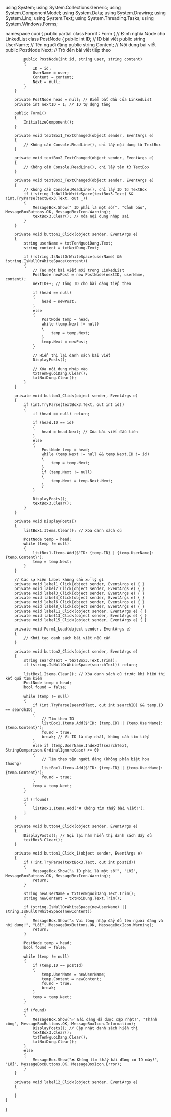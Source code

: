 using System;
using System.Collections.Generic;
using System.ComponentModel;
using System.Data;
using System.Drawing;
using System.Linq;
using System.Text;
using System.Threading.Tasks;
using System.Windows.Forms;

namespace cuoi
{
    public partial class Form1 : Form
    {
        // Định nghĩa Node cho LinkedList
        class PostNode
        {
            public int ID; // ID bài viết
            public string UserName; // Tên người đăng
            public string Content; // Nội dung bài viết
            public PostNode Next; // Trỏ đến bài viết tiếp theo

            public PostNode(int id, string user, string content)
            {
                ID = id;
                UserName = user;
                Content = content;
                Next = null;
            }
        }

        private PostNode head = null; // Điểm bắt đầu của LinkedList
        private int nextID = 1; // ID tự động tăng

        public Form1()
        {
            InitializeComponent();
        }

        private void textBox1_TextChanged(object sender, EventArgs e)
        {
            // Không cần Console.ReadLine(), chỉ lấy nội dung từ TextBox
        }

        private void textBox2_TextChanged(object sender, EventArgs e)
        {
            // Không cần Console.ReadLine(), chỉ lấy tên từ TextBox
        }

        private void textBox3_TextChanged(object sender, EventArgs e)
        {
            // Không cần Console.ReadLine(), chỉ lấy ID từ TextBox
            if (!string.IsNullOrWhiteSpace(textBox3.Text) && !int.TryParse(textBox3.Text, out _))
            {
                MessageBox.Show(" ID phải là một số!", "Cảnh báo", MessageBoxButtons.OK, MessageBoxIcon.Warning);
                textBox3.Clear(); // Xóa nội dung nhập sai
            }
        }

        private void button1_Click(object sender, EventArgs e)
        {
            string userName = txtTenNguoiDang.Text;
            string content = txtNoiDung.Text;

            if (!string.IsNullOrWhiteSpace(userName) && !string.IsNullOrWhiteSpace(content))
            {
                // Tạo một bài viết mới trong LinkedList
                PostNode newPost = new PostNode(nextID, userName, content);
                nextID++; // Tăng ID cho bài đăng tiếp theo

                if (head == null)
                {
                    head = newPost;
                }
                else
                {
                    PostNode temp = head;
                    while (temp.Next != null)
                    {
                        temp = temp.Next;
                    }
                    temp.Next = newPost;
                }

                // Hiển thị lại danh sách bài viết
                DisplayPosts();

                // Xóa nội dung nhập vào
                txtTenNguoiDang.Clear();
                txtNoiDung.Clear();
            }
        }

        private void button3_Click(object sender, EventArgs e)
        {
            if (int.TryParse(textBox3.Text, out int id))
            {
                if (head == null) return;

                if (head.ID == id)
                {
                    head = head.Next; // Xóa bài viết đầu tiên
                }
                else
                {
                    PostNode temp = head;
                    while (temp.Next != null && temp.Next.ID != id)
                    {
                        temp = temp.Next;
                    }
                    if (temp.Next != null)
                    {
                        temp.Next = temp.Next.Next;
                    }
                }

                DisplayPosts();
                textBox3.Clear();
            }
        }

        private void DisplayPosts()
        {
            listBox1.Items.Clear(); // Xóa danh sách cũ

            PostNode temp = head;
            while (temp != null)
            {
                listBox1.Items.Add($"ID: {temp.ID} | {temp.UserName}: {temp.Content}");
                temp = temp.Next;
            }
        }

        // Các sự kiện Label không cần xử lý gì
        private void label1_Click(object sender, EventArgs e) { }
        private void label2_Click(object sender, EventArgs e) { }
        private void label3_Click(object sender, EventArgs e) { }
        private void label4_Click(object sender, EventArgs e) { }
        private void label6_Click(object sender, EventArgs e) { }
        private void label8_Click(object sender, EventArgs e) { }
        private void label11_Click(object sender, EventArgs e) { }
        private void label13_Click(object sender, EventArgs e) { }
        private void label15_Click(object sender, EventArgs e) { }

        private void Form1_Load(object sender, EventArgs e)
        {
            // Khởi tạo danh sách bài viết nếu cần
        }

        private void button2_Click(object sender, EventArgs e)
        {
            string searchText = textBox3.Text.Trim();
            if (string.IsNullOrWhiteSpace(searchText)) return;

            listBox1.Items.Clear(); // Xóa danh sách cũ trước khi hiển thị kết quả tìm kiếm
            PostNode temp = head;
            bool found = false;

            while (temp != null)
            {
                if (int.TryParse(searchText, out int searchID) && temp.ID == searchID)
                {
                    // Tìm theo ID
                    listBox1.Items.Add($"ID: {temp.ID} | {temp.UserName}: {temp.Content}");
                    found = true;
                    break; // Vì ID là duy nhất, không cần tìm tiếp
                }
                else if (temp.UserName.IndexOf(searchText, StringComparison.OrdinalIgnoreCase) >= 0)
                {
                    // Tìm theo tên người đăng (không phân biệt hoa thường)
                    listBox1.Items.Add($"ID: {temp.ID} | {temp.UserName}: {temp.Content}");
                    found = true;
                }
                temp = temp.Next;
            }

            if (!found)
            {
                listBox1.Items.Add("❌ Không tìm thấy bài viết!");
            }
        }

        private void button4_Click(object sender, EventArgs e)
        {
            DisplayPosts(); // Gọi lại hàm hiển thị danh sách đầy đủ
            textBox3.Clear();
        }

        private void button1_Click_1(object sender, EventArgs e)
        {
            if (!int.TryParse(textBox3.Text, out int postId))
            {
                MessageBox.Show("⚠️ ID phải là một số!", "Lỗi", MessageBoxButtons.OK, MessageBoxIcon.Warning);
                return;
            }

            string newUserName = txtTenNguoiDang.Text.Trim();
            string newContent = txtNoiDung.Text.Trim();

            if (string.IsNullOrWhiteSpace(newUserName) || string.IsNullOrWhiteSpace(newContent))
            {
                MessageBox.Show("⚠️ Vui lòng nhập đầy đủ tên người đăng và nội dung!", "Lỗi", MessageBoxButtons.OK, MessageBoxIcon.Warning);
                return;
            }

            PostNode temp = head;
            bool found = false;

            while (temp != null)
            {
                if (temp.ID == postId)
                {
                    temp.UserName = newUserName;
                    temp.Content = newContent;
                    found = true;
                    break;
                }
                temp = temp.Next;
            }

            if (found)
            {
                MessageBox.Show("✅ Bài đăng đã được cập nhật!", "Thành công", MessageBoxButtons.OK, MessageBoxIcon.Information);
                DisplayPosts(); // Cập nhật danh sách hiển thị
                textBox3.Clear();
                txtTenNguoiDang.Clear();
                txtNoiDung.Clear();
            }
            else
            {
                MessageBox.Show("❌ Không tìm thấy bài đăng có ID này!", "Lỗi", MessageBoxButtons.OK, MessageBoxIcon.Error);
            }
        }

        private void label12_Click(object sender, EventArgs e)
        {

        }
    }
}
